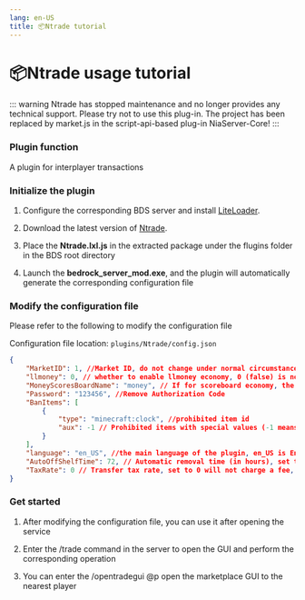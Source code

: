 ```yaml
---
lang: en-US
title: 📦Ntrade tutorial
---
```


# 📦Ntrade usage tutorial

::: warning Ntrade has stopped maintenance and no longer provides any technical support. Please try not to use this plug-in. The project has been replaced by market.js in the script-api-based plug-in NiaServer-Core!
:::

### Plugin function

A plugin for interplayer transactions

### Initialize the plugin

1. Configure the corresponding BDS server and install [LiteLoader](https://github.com/LiteLDev/LiteLoaderBDS).

2. Download the latest version of [Ntrade](https://github.com/NIANIANKNIA/Ntrade/releases).

3. Place the **Ntrade.lxl.js** in the extracted package under the flugins folder in the BDS root directory

4. Launch the **bedrock_server_mod.exe**, and the plugin will automatically generate the corresponding configuration file

### Modify the configuration file

Please refer to the following to modify the configuration file

Configuration file location: `plugins/Ntrade/config.json`

```json
{
    "MarketID": 1, //Market ID, do not change under normal circumstances
    "llmoney": 0, // whether to enable llmoney economy, 0 (false) is not enabled, 1 (true) is enabled
    "MoneyScoresBoardName": "money", // If for scoreboard economy, the corresponding scoreboard name
    "Password": "123456", //Remove Authorization Code
    "BanItems": [
        {
            "type": "minecraft:clock", //prohibited item id
            "aux": -1 // Prohibited items with special values (-1 means no restriction on special values)
        }
    ],
    "language": "en_US", //the main language of the plugin, en_US is English and zh_CN is Chinese
    "AutoOffShelfTime": 72, // Automatic removal time (in hours), set to -1 will not automatically take off the shelves
    "TaxRate": 0 // Transfer tax rate, set to 0 will not charge a fee, if necessary, please change to any number of [0,1) by yourself
}
```

### Get started

1. After modifying the configuration file, you can use it after opening the service

2. Enter the /trade command in the server to open the GUI and perform the corresponding operation

3. You can enter the /opentradegui @p open the marketplace GUI to the nearest player
